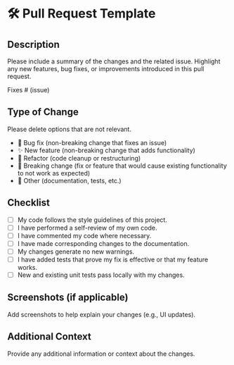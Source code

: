 # 🛠️ Pull Request Template

## Description

Please include a summary of the changes and the related issue. Highlight any new features, bug fixes, or improvements introduced in this pull request.

Fixes # (issue)

## Type of Change

Please delete options that are not relevant.

- 🐛 Bug fix (non-breaking change that fixes an issue)
- ✨ New feature (non-breaking change that adds functionality)
- 🔨 Refactor (code cleanup or restructuring)
- 🚨 Breaking change (fix or feature that would cause existing functionality to not work as expected)
- 🧹 Other (documentation, tests, etc.)

## Checklist

- [ ] My code follows the style guidelines of this project.
- [ ] I have performed a self-review of my own code.
- [ ] I have commented my code where necessary.
- [ ] I have made corresponding changes to the documentation.
- [ ] My changes generate no new warnings.
- [ ] I have added tests that prove my fix is effective or that my feature works.
- [ ] New and existing unit tests pass locally with my changes.

## Screenshots (if applicable)

Add screenshots to help explain your changes (e.g., UI updates).

## Additional Context

Provide any additional information or context about the changes.
